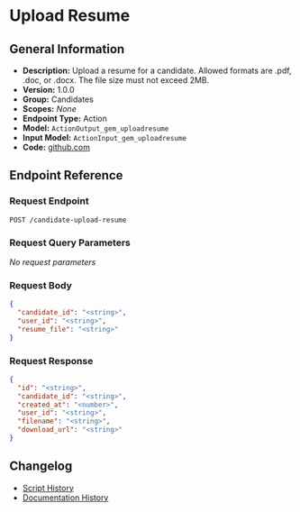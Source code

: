 <!-- BEGIN GENERATED CONTENT -->
# Upload Resume

## General Information

- **Description:** Upload a resume for a candidate. Allowed formats are .pdf, .doc, or .docx. The file size must not exceed 2MB.
- **Version:** 1.0.0
- **Group:** Candidates
- **Scopes:** _None_
- **Endpoint Type:** Action
- **Model:** `ActionOutput_gem_uploadresume`
- **Input Model:** `ActionInput_gem_uploadresume`
- **Code:** [github.com](https://github.com/NangoHQ/integration-templates/tree/main/integrations/gem/actions/upload-resume.ts)


## Endpoint Reference

### Request Endpoint

`POST /candidate-upload-resume`

### Request Query Parameters

_No request parameters_

### Request Body

```json
{
  "candidate_id": "<string>",
  "user_id": "<string>",
  "resume_file": "<string>"
}
```

### Request Response

```json
{
  "id": "<string>",
  "candidate_id": "<string>",
  "created_at": "<number>",
  "user_id": "<string>",
  "filename": "<string>",
  "download_url": "<string>"
}
```

## Changelog

- [Script History](https://github.com/NangoHQ/integration-templates/commits/main/integrations/gem/actions/upload-resume.ts)
- [Documentation History](https://github.com/NangoHQ/integration-templates/commits/main/integrations/gem/actions/upload-resume.md)

<!-- END  GENERATED CONTENT -->

